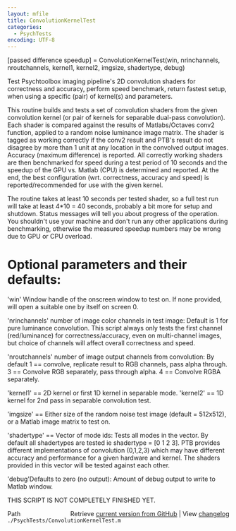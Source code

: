 ```yaml
---
layout: mfile
title: ConvolutionKernelTest
categories:
  - PsychTests
encoding: UTF-8
---
```


\[passed difference speedup\] = ConvolutionKernelTest\(win, nrinchannels, nroutchannels, kernel1, kernel2, imgsize, shadertype, debug\)

Test Psychtoolbox imaging pipeline's 2D convolution shaders for
correctness and accuracy, perform speed benchmark, return fastest setup,
when using a specific \(pair\) of kernel\(s\) and parameters.

This routine builds and tests a set of convolution shaders from the given
convolution kernel \(or pair of kernels for separable dual-pass
convolution\). Each shader is compared against the results of
Matlabs/Octaves conv2 function, applied to a random noise luminance image
matrix. The shader is tagged as working correctly if the conv2 result and
PTB's result do not disagree by more than 1 unit at any location in the
convolved output images. Accuracy \(maximum difference\) is reported. All
correctly working shaders are then benchmarked for speed during a test
period of 10 seconds and the speedup of the GPU vs. Matlab \(CPU\) is
determined and reported. At the end, the best configuration \(wrt.
correctness, accuracy and speed\) is reported/recommended for use with the
given kernel.

The routine takes at least 10 seconds per tested shader, so a full test
run will take at least 4\*10 = 40 seconds, probably a bit more for setup
and shutdown. Status messages will tell you about progress of the
operation. You shouldn't use your machine and don't run any other
applications during benchmarking, otherwise the measured speedup numbers
may be wrong due to GPU or CPU overload.

# Optional parameters and their defaults:

'win' Window handle of the onscreen window to test on. If none provided,
will open a suitable one by itself on screen 0.

'nrinchannels' number of image color channels in test image: Default is 1
for pure luminance convolution. This script always only tests the first
channel \(red/luminance\) for correctness/accuracy, even on multi-channel
images, but choice of channels will affect overall correctness and speed.

'nroutchannels' number of image output channels from convolution: By
default 1 == convolve, replicate result to RGB channels, pass alpha
through. 3 == Convolve RGB separately, pass through alpha. 4 == Convolve
RGBA separately.

'kernel1' == 2D kernel or first 1D kernel in separable mode.
'kernel2' == 1D kernel for 2nd pass in separable convolution test.

'imgsize' == Either size of the random noise test image \(default =
512x512\), or a Matlab image matrix to test on.

'shadertype' == Vector of mode ids: Tests all modes in the vector. By
default all shadertypes are tested ie shadertype = \[0 1 2 3\]. PTB
provides different implementations of convolution \(0,1,2,3\) which may
have different accuracy and performance for a given hardware and kernel.
The shaders provided in this vector will be tested against each other.

'debug'Defaults to zero \(no output\): Amount of debug output to write to
Matlab window.

THIS SCRIPT IS NOT COMPLETELY FINISHED YET.


<div class="code_header" style="text-align:right;">
  <span style="float:left;">Path&nbsp;&nbsp;</span> <span class="counter">Retrieve <a href=
  "https://raw.github.com/Psychtoolbox-3/Psychtoolbox-3/beta/./PsychTests/ConvolutionKernelTest.m">current version from GitHub</a> | View <a href=
  "https://github.com/Psychtoolbox-3/Psychtoolbox-3/commits/beta/./PsychTests/ConvolutionKernelTest.m">changelog</a></span>
</div>
<div class="code">
  <code>./PsychTests/ConvolutionKernelTest.m</code>
</div>
